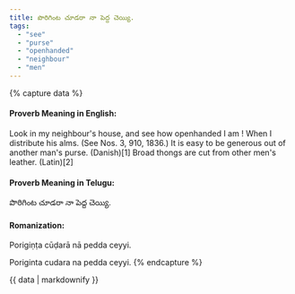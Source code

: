 ```yaml
---
title: పొరిగింట చూడరా నా పెద్ద చెయ్యి.
tags:
  - "see"
  - "purse"
  - "openhanded"
  - "neighbour"
  - "men"
---
```


{% capture data %}
#### Proverb Meaning in English:
Look in my neighbour's house, and see how openhanded I am !
When I distribute his alms.
(See Nos. 3, 910, 1836.)
It is easy to be generous out of another man's purse. (Danish)[1]
Broad thongs are cut from other men's leather. (Latin)[2]

#### Proverb Meaning in Telugu:
పొరిగింట చూడరా నా పెద్ద చెయ్యి.

#### Romanization:
Porigiṇṭa cūḍarā nā pedda ceyyi.

Poriginta cudara na pedda ceyyi.
{% endcapture %}

{{ data | markdownify }}

